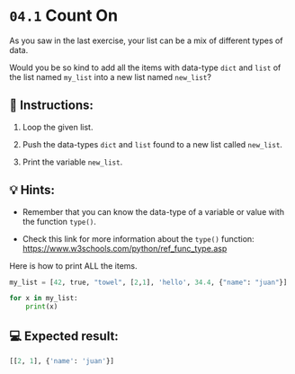 # `04.1` Count On

As you saw in the last exercise, your list can be a mix of different types of data.

Would you be so kind to add all the items with data-type `dict` and `list` of the list named `my_list` into a new list named `new_list`?

## 📝 Instructions:

1. Loop the given list.

2. Push the data-types `dict` and `list` found to a new list called `new_list`.

3. Print the variable `new_list`.

## 💡 Hints:

+ Remember that you can know the data-type of a variable or value with the function `type()`.

+ Check this link for more information about the `type()` function: https://www.w3schools.com/python/ref_func_type.asp

Here is how to print ALL the items.

```py
my_list = [42, true, "towel", [2,1], 'hello', 34.4, {"name": "juan"}]

for x in my_list:
    print(x)
```

## 💻 Expected result:

```py
[[2, 1], {'name': 'juan'}]
```
